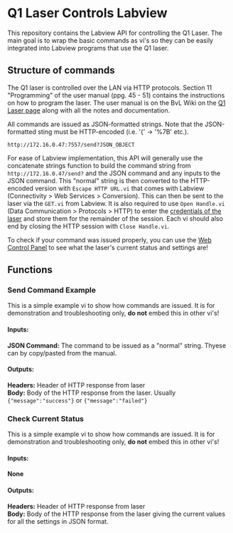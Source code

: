# Q1 Laser Controls Labview

This repository contains the Labview API for controlling the Q1 Laser. The main goal is to wrap the basic commands as vi's so they can be easily integrated into Labview programs that use the Q1 laser.

## Structure of commands

The Q1 laser is controlled over the LAN via HTTP protocols. Section 11 "Programming" of the user manual (ppg. 45 - 51) contains the instructions on how to program the laser. The user manual is on the BvL Wiki on the [Q1 Laser page](https://tapajo.physics.mcgill.ca/neutrino/wiki/bnl/index.php/Q1_Laser) along with all the notes and documentation.

All commands are issued as JSON-formatted strings. Note that the JSON-formatted sting must be HTTP-encoded (i.e. '{' -> '%7B' etc.). 
```
http://172.16.0.47:7557/send?JSON_OBJECT
```
For ease of Labview implementation, this API will generally use the concatenate strings function to build the command string from `http://172.16.0.47/send?` and the JSON command and any inputs to the JSON command. This "normal" string is then converted to the HTTP-encoded version with `Escape HTTP URL.vi` that comes with Labview (Connectivity > Web Services > Conversion). This can then be sent to the laser via the `GET.vi` from Labview. It is also required to use `Open Handle.vi` (Data Communication > Protocols > HTTP) to enter the [credentials of the laser](https://tapajo.physics.mcgill.ca/neutrino/wiki/bnl/index.php/Q1_Laser) and store them for the remainder of the session. Each vi should also end by closing the HTTP session with `Close Handle.vi`.

To check if your command was issued properly, you can use the [Web Control Panel](http://172.16.0.47:7557/) to see what the laser's current status and settings are! 

## Functions

### Send Command Example
This is a simple example vi to show how commands are issued. It is for demonstration and troubleshooting only, **do not** embed this in other vi's!

#### Inputs:  
**JSON Command:** The command to be issued as a "normal" string. Thyese can by copy/pasted from the manual.

#### Outputs:  
**Headers:** Header of HTTP response from laser  
**Body:** Body of the HTTP response from the laser. Usually `{"message":"success"}` or `{"message":"failed"}`  

### Check Current Status
This is a simple example vi to show how commands are issued. It is for demonstration and troubleshooting only, **do not** embed this in other vi's!

#### Inputs:  
**None**

#### Outputs:  
**Headers:** Header of HTTP response from laser  
**Body:** Body of the HTTP response from the laser giving the current values for all the settings in JSON format.